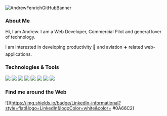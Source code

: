 ![AndrewFenrichGitHubBanner](https://user-images.githubusercontent.com/77979565/115817530-04402a00-a3c9-11eb-8e43-405ee0aa3415.PNG)

### About Me

Hi, I am Andrew. I am a Web Developer, Commercial Pilot and general lover of technology. 

I am interested in developing productivity 📌
 and aviation ✈️ related web-applications.

### Technologies & Tools

![](https://img.shields.io/badge/Framework-React-informational?style=flat&logo=React&logoColor=white&color=blue)
![](https://img.shields.io/badge/Code-HTML5-informational?style=flat&logo=HTML5&logoColor=white&color=blue)
![](https://img.shields.io/badge/Code-CSS3-informational?style=flat&logo=CSS3&logoColor=white&color=blue)
![](https://img.shields.io/badge/Code-JavaScript-informational?style=flat&logo=JavaScript&logoColor=white&color=blue)
![](https://img.shields.io/badge/Code-Node.js-informational?style=flat&logo=node.js&logoColor=white&color=blue)
![](https://img.shields.io/badge/Code-Express.js-informational?style=flat&logo=Express&logoColor=white&color=blue)
![](https://img.shields.io/badge/Data_Base-MongoDB-informational?style=flat&logo=mongoDB&logoColor=white&color=blue)
![](https://img.shields.io/badge/Tool-MatLab-informational?style=flat&logo=Mathworks&logoColor=white&color=blue)

### Find me around the Web
![](https://img.shields.io/badge/LinkedIn-informational?style=flat&logo=LinkedIn&logoColor=white&color= #0A66C2)

 




<!--
**Andrew-Fenrich/Andrew-Fenrich** is a ✨ _special_ ✨ repository because its `README.md` (this file) appears on your GitHub profile.

Here are some ideas to get you started:

- 🔭 I’m currently working on ...
- 🌱 I’m currently learning ...
- 👯 I’m looking to collaborate on ...
- 🤔 I’m looking for help with ...
- 💬 Ask me about ...
- 📫 How to reach me: ...
- 😄 Pronouns: ...
- ⚡ Fun fact: ...
-->

